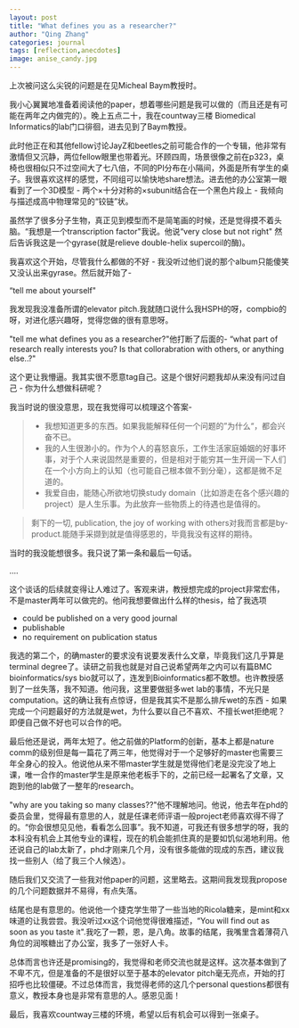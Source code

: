 ```yaml
---
layout: post
title: "What defines you as a researcher?"
author: "Qing Zhang"
categories: journal
tags: [reflection,anecdotes]
image: anise_candy.jpg
---
```



上次被问这么尖锐的问题是在见Micheal Baym教授时。
 
 
 
我小心翼翼地准备着阅读他的paper，想着哪些问题是我可以做的（而且还是有可能在两年之内做完的）。晚上五点二十，我在countway三楼 Biomedical Informatics的lab门口徘徊，进去见到了Baym教授。
 
 
 
此时他正在和其他fellow讨论JayZ和beetles之前可能合作的一个专辑，他非常有激情但又沉静，两位fellow眼里也带着光。环顾四周，场景很像之前在p323，桌椅也很相似只不过空间大了七八倍，不同的PI分布在小隔间，外面是所有学生的桌子。我很喜欢这样的感觉，不同组可以愉快地share想法。进去他的办公室第一眼看到了一个3D模型 - 两个×十分对称的×subunit结合在一个黑色片段上 - 我倾向与描述成高中物理常见的“铰链”状。
 
 
 
虽然学了很多分子生物，真正见到模型而不是简笔画的时候，还是觉得摸不着头脑。“我想是一个transcription factor"我说。他说“very close but not right" 然后告诉我这是一个gyrase(就是relieve double-helix supercoil的酶)。
 
 
 
我喜欢这个开始，尽管我什么都做的不好 - 我没听过他们说的那个album只能傻笑又没认出来gyrase。然后就开始了-
 
 
 
 
“tell me about yourself"
 
我发现我没准备所谓的elevator pitch.我就随口说什么我HSPH的呀，compbio的呀，对进化感兴趣呀，觉得您做的很有意思呀。
 
 
 
"tell me what defines you as a researcher?"他打断了后面的- “what part of research really interests you? Is that collorabration with others, or anything else..?"
 
这个更让我懵逼。我其实很不愿意tag自己。这是个很好问题我却从来没有问过自己 - 你为什么想做科研呢？
 
我当时说的很没意思，现在我觉得可以梳理这个答案-
 
 
> - 我想知道更多的东西。如果我能解释任何一个问题的”为什么“，都会兴奋不已。
> - 我的人生很渺小的。作为个人的喜怒哀乐，工作生活家庭婚姻的好事坏事，对于个人来说固然是重要的，但是相对于能穷其一生开阔一下人们在一个小方向上的认知（也可能自己根本做不到分毫），这都是微不足道的。
> - 我爱自由，能随心所欲地切换study domain（比如游走在各个感兴趣的project）是人生乐事。为此放弃一些物质上的待遇也是值得的。

> 剩下的一切, publication, the joy of working with others对我而言都是by-product.能随手采撷到就是值得感恩的，毕竟我没有这样的期待。

当时的我没能想很多。我只说了第一条和最后一句话。

....

 
 

这个谈话的后续就变得让人难过了。客观来讲，教授想完成的project非常宏伟，不是master两年可以做完的。他问我想要做出什么样的thesis，给了我选项
 
- could be published on a very good journal
- publishable
- no requirement on publication status
 
 
 
我选的第二个，的确master的要求没有说要发表什么文章，毕竟我们这几乎算是terminal degree了。读研之前我也就是对自己说希望两年之内可以有篇BMC bioinformatics/sys bio就可以了，连发到Bioinformatics都不敢想。也许教授感到了一丝失落，我不知道。他问我，这里要做挺多wet lab的事情，不光只是computation。这的确让我有点惊讶，但是我其实不是那么排斥wet的东西 - 如果完成一个问题最好的方法就是wet，为什么要以自己不喜欢、不擅长wet拒绝呢？即便自己做不好也可以合作的吧。
 
 
 
最后他还是说，两年太短了。他之前做的Platform的创新，基本上都是nature comm的级别但是每一篇花了两三年，他觉得对于一个足够好的master也需要三年全身心的投入。他说他从来不带master学生就是觉得他们老是没完没了地上课，唯一合作的master学生是原来他老板手下的，之前已经一起署名了文章，又跑到他的lab做了一整年的research。
 
 
 
"why are you taking so many classes??"他不理解地问。他说，他去年在phd的委员会里，觉得最有意思的人，就是任课老师评语一般project老师喜欢得不得了的。“你会很想见见他，看看怎么回事”。我不知道，可我还有很多想学的呀，我的本科没有机会上其他专业的课程，现在的机会能抓住真的是要如饥似渴地利用。他还说自己的lab太新了，phd才刚来几个月，没有很多能做的现成的东西，建议我找一些别人（给了我三个人候选）。
 
 

随后我们又交流了一些我对他paper的问题，这里略去。这期间我发现我propose的几个问题数据并不易得，有点失落。
 


结尾也是有意思的。他说他一个捷克学生带了一些当地的Ricola糖来，是mint和xx味道的让我尝尝。我没听过xx这个词他觉得很难描述，“You will find out as soon as you taste it".我吃了一颗，恩，是八角。故事的结尾，我嘴里含着薄荷八角位的润喉糖出了办公室，我多了一张好人卡。



总体而言也许还是promising的，我觉得和老师交流也就是这样。这次基本做到了不卑不亢，但是准备的不是很好以至于基本的elevator pitch毫无亮点，开始的打招呼也比较僵硬。不过总体而言，我觉得老师的这几个personal questions都很有意义，教授本身也是非常有意思的人。感恩见面！



最后，我喜欢countway三楼的环境，希望以后有机会可以得到一张桌子。


